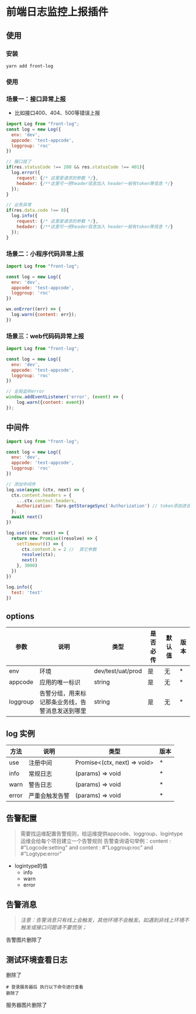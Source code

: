 # 前端日志监控上报插件


## 使用

### 安装
```
yarn add front-log
```
### 使用
### 场景一：接口异常上报
* 比如接口400、404、500等错误上报
```js
import Log from "front-log";
const log = new Log({
  env: 'dev',
  appcode: 'test-appcode',
  loggroup: 'roc'
})

// 接口挂了
if(res.statusCode !== 200 && res.statusCode !== 401){
  log.error({
    request: {/* 这里是请求的参数 */},
    hedader: {/**这里可一把header信息加入 header一般有token等信息 */}
  });
}

// 业务异常
if(res.data.code !== 0){
  log.info({
    request: {/* 这里是请求的参数 */},
    hedader: {/**这里可一把header信息加入 header一般有token等信息 */}
  });
}
```
### 场景二：小程序代码异常上报
```js
import Log from "front-log";

const log = new Log({
  env: 'dev',
  appcode: 'test-appcode',
  loggroup: 'roc'
})

wx.onError((err) => {
  log.warn({content: err});
})
```

### 场景三：web代码码异常上报
```js
import Log from "front-log";

const log = new Log({
  env: 'dev',
  appcode: 'test-appcode',
  loggroup: 'roc'
})

// 全局监听error
window.addEventListener('error', (event) => {
    log.warn({content: event})
});
```

## 中间件
```js
import Log from "front-log";

const log = new Log({
  env: 'dev',
  appcode: 'test-appcode',
  loggroup: 'roc'
})

// 添加中间件
log.use(async (ctx, next) => {
  ctx.content.headers = {
    ...ctx.context.headers,
    Authorization: Taro.getStorageSync('Authorization') // token添加进去Authorization 这里是以门店助手为例子，
  };
  await next()
})

log.use((ctx, next) => {
  return new Promise((resolve) => {
    setTimeout(() => {
      ctx.content.b = 2 //  其它参数
      resolve(ctx);
      next()
    }, 3000)
  })
})

log.info({
  test: 'test'
})

```

## options

| 参数 | 说明   | 类型  | 是否必传 | 默认值 | 版本 |
| - | - | - | - | - | - |
| env | 环境 | dev/test/uat/prod | 是 | 无 | * | 
| appcode | 应用的唯一标识 | string | 是 | 无 | * | 
| loggroup | 告警分组，用来标记那条业务线，告警消息发送到哪里 | string | 是 | 无 | * | 

## log 实例

| 方法 | 说明   | 类型 | 版本  |
| - | - | - | - |
| use | 注册中间 | Promise<(ctx, next) => void> | * | 
| info | 常规日志 | (params) => void | * | 
| warn | 警告日志 | (params) => void | * | 
| error | 严重会触发告警 | (params) => void | * | 

## 告警配置

> 需要找运维配置告警规则，给运维提供appcode、loggroup、logintype  
> 运维会给每个项目建立一个告警规则
> 告警查询语句举例：content : #"Logcode:setting" and content : #"Loggroup:roc" and #"Logtype:error"

* logintype的值
  * info
  * warn
  * error

## 告警消息
 > *注意：告警消息只有线上会触发，其他环境不会触发。如遇到非线上环境不触发或接口问题请不要慌张；*

告警图片删除了


## 测试环境查看日志

删除了

```shell
# 登录服务器后 执行以下命令进行查看
删除了
```
服务器图片删除了